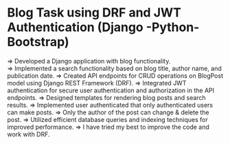 # Blog Task using DRF and JWT Authentication (Django -Python-Bootstrap)

=> Developed a Django application with blog functionality.
<br>
=> Implemented a search functionality based on blog title, author name, and publication date.
=> Created API endpoints for CRUD operations on BlogPost model using Django REST Framework (DRF).
=> Integrated JWT authentication for secure user authentication and authorization in the API endpoints.
=> Designed templates for rendering blog posts and search results.
=> Implemented user authenticated that only authenticated users can make posts.
=> Only the author of the post can change & delete the post. 
=> Utilized efficient database queries and indexing techniques for improved performance.
=> I have tried my best to improve the code and work with DRF.
